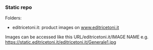 ### Static repo

Folders:
- editricetoni.it: product images on www.editricetoni.it

Images can be accessed like this
URL/editricetoni.it/IMAGE NAME
e.g. https://static.editricetoni.it/editricetoni.it/Generale1.jpg
